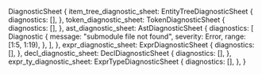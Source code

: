 DiagnosticSheet {
    item_tree_diagnostic_sheet: EntityTreeDiagnosticSheet {
        diagnostics: [],
    },
    token_diagnostic_sheet: TokenDiagnosticSheet {
        diagnostics: [],
    },
    ast_diagnostic_sheet: AstDiagnosticSheet {
        diagnostics: [
            Diagnostic {
                message: "submodule file not found",
                severity: Error,
                range: [1:5, 1:19),
            },
        ],
    },
    expr_diagnostic_sheet: ExprDiagnosticSheet {
        diagnostics: [],
    },
    decl_diagnostic_sheet: DeclDiagnosticSheet {
        diagnostics: [],
    },
    expr_ty_diagnostic_sheet: ExprTypeDiagnosticSheet {
        diagnostics: [],
    },
}